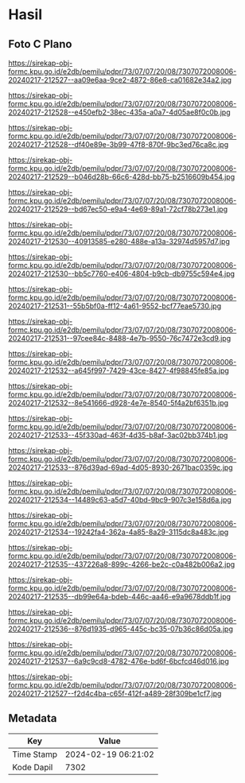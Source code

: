 # Hasil

## Foto C Plano

https://sirekap-obj-formc.kpu.go.id/e2db/pemilu/pdpr/73/07/07/20/08/7307072008006-20240217-212527--aa09e6aa-9ce2-4872-86e8-ca01682e34a2.jpg

https://sirekap-obj-formc.kpu.go.id/e2db/pemilu/pdpr/73/07/07/20/08/7307072008006-20240217-212528--e450efb2-38ec-435a-a0a7-4d05ae8f0c0b.jpg

https://sirekap-obj-formc.kpu.go.id/e2db/pemilu/pdpr/73/07/07/20/08/7307072008006-20240217-212528--df40e89e-3b99-47f8-870f-9bc3ed76ca8c.jpg

https://sirekap-obj-formc.kpu.go.id/e2db/pemilu/pdpr/73/07/07/20/08/7307072008006-20240217-212529--b046d28b-66c6-428d-bb75-b2516609b454.jpg

https://sirekap-obj-formc.kpu.go.id/e2db/pemilu/pdpr/73/07/07/20/08/7307072008006-20240217-212529--bd67ec50-e9a4-4e69-89a1-72cf78b273e1.jpg

https://sirekap-obj-formc.kpu.go.id/e2db/pemilu/pdpr/73/07/07/20/08/7307072008006-20240217-212530--40913585-e280-488e-a13a-32974d5957d7.jpg

https://sirekap-obj-formc.kpu.go.id/e2db/pemilu/pdpr/73/07/07/20/08/7307072008006-20240217-212530--bb5c7760-e406-4804-b9cb-db9755c594e4.jpg

https://sirekap-obj-formc.kpu.go.id/e2db/pemilu/pdpr/73/07/07/20/08/7307072008006-20240217-212531--55b5bf0a-ff12-4a61-9552-bcf77eae5730.jpg

https://sirekap-obj-formc.kpu.go.id/e2db/pemilu/pdpr/73/07/07/20/08/7307072008006-20240217-212531--97cee84c-8488-4e7b-9550-76c7472e3cd9.jpg

https://sirekap-obj-formc.kpu.go.id/e2db/pemilu/pdpr/73/07/07/20/08/7307072008006-20240217-212532--a645f997-7429-43ce-8427-4f98845fe85a.jpg

https://sirekap-obj-formc.kpu.go.id/e2db/pemilu/pdpr/73/07/07/20/08/7307072008006-20240217-212532--8e541666-d928-4e7e-8540-5f4a2bf6351b.jpg

https://sirekap-obj-formc.kpu.go.id/e2db/pemilu/pdpr/73/07/07/20/08/7307072008006-20240217-212533--45f330ad-463f-4d35-b8af-3ac02bb374b1.jpg

https://sirekap-obj-formc.kpu.go.id/e2db/pemilu/pdpr/73/07/07/20/08/7307072008006-20240217-212533--876d39ad-69ad-4d05-8930-2671bac0359c.jpg

https://sirekap-obj-formc.kpu.go.id/e2db/pemilu/pdpr/73/07/07/20/08/7307072008006-20240217-212534--14489c63-a5d7-40bd-9bc9-907c3e158d6a.jpg

https://sirekap-obj-formc.kpu.go.id/e2db/pemilu/pdpr/73/07/07/20/08/7307072008006-20240217-212534--19242fa4-362a-4a85-8a29-3115dc8a483c.jpg

https://sirekap-obj-formc.kpu.go.id/e2db/pemilu/pdpr/73/07/07/20/08/7307072008006-20240217-212535--437226a8-899c-4266-be2c-c0a482b006a2.jpg

https://sirekap-obj-formc.kpu.go.id/e2db/pemilu/pdpr/73/07/07/20/08/7307072008006-20240217-212535--db99e64a-bdeb-446c-aa46-e9a9678ddb1f.jpg

https://sirekap-obj-formc.kpu.go.id/e2db/pemilu/pdpr/73/07/07/20/08/7307072008006-20240217-212536--876d1935-d965-445c-bc35-07b36c86d05a.jpg

https://sirekap-obj-formc.kpu.go.id/e2db/pemilu/pdpr/73/07/07/20/08/7307072008006-20240217-212537--6a9c9cd8-4782-476e-bd6f-6bcfcd46d016.jpg

https://sirekap-obj-formc.kpu.go.id/e2db/pemilu/pdpr/73/07/07/20/08/7307072008006-20240217-212527--f2d4c4ba-c65f-412f-a489-28f309be1cf7.jpg


## Metadata

| Key        | Value               |
| ---------- | ------------------- |
| Time Stamp | 2024-02-19 06:21:02 |
| Kode Dapil | 7302                |



